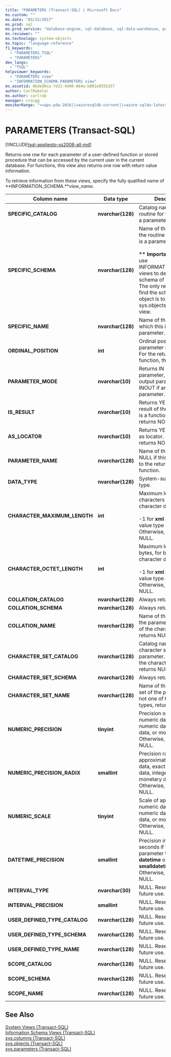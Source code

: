 ```yaml
---
title: "PARAMETERS (Transact-SQL) | Microsoft Docs"
ms.custom: ""
ms.date: "03/15/2017"
ms.prod: sql
ms.prod_service: "database-engine, sql-database, sql-data-warehouse, pdw"
ms.reviewer: ""
ms.technology: system-objects
ms.topic: "language-reference"
f1_keywords: 
  - "PARAMETERS_TSQL"
  - "PARAMETERS"
dev_langs: 
  - "TSQL"
helpviewer_keywords: 
  - "PARAMETERS view"
  - "INFORMATION_SCHEMA.PARAMETERS view"
ms.assetid: 06ded0ca-7d21-4400-864a-b801e855b257
author: CarlRabeler
ms.author: carlrab
manager: craigg
monikerRange: ">=aps-pdw-2016||=azuresqldb-current||=azure-sqldw-latest||>=sql-server-2016||=sqlallproducts-allversions||>=sql-server-linux-2017||=azuresqldb-mi-current"
---
```

# PARAMETERS (Transact-SQL)
[!INCLUDE[tsql-appliesto-ss2008-all-md](../../includes/tsql-appliesto-ss2008-all-md.md)]

  Returns one row for each parameter of a user-defined function or stored procedure that can be accessed by the current user in the current database. For functions, this view also returns one row with return value information.  
  
 To retrieve information from these views, specify the fully qualified name of **INFORMATION_SCHEMA.***view_name*.  
  
|Column name|Data type|Description|  
|-----------------|---------------|-----------------|  
|**SPECIFIC_CATALOG**|**nvarchar(**128**)**|Catalog name of the routine for which this is a parameter.|  
|**SPECIFIC_SCHEMA**|**nvarchar(**128**)**|Name of the schema of the routine for which this is a parameter.<br /><br /> **\*\* Important \*\*** Do not use INFORMATION_SCHEMA views to determine the schema of an object. The only reliable way to find the schema of a object is to query the sys.objects catalog view.|  
|**SPECIFIC_NAME**|**nvarchar(**128**)**|Name of the routine for which this is a parameter.|  
|**ORDINAL_POSITION**|**int**|Ordinal position of the parameter starting at 1. For the return value of a function, this is a 0.|  
|**PARAMETER_MODE**|**nvarchar(**10**)**|Returns IN if an input parameter, OUT if an output parameter, and INOUT if an input/output parameter.|  
|**IS_RESULT**|**nvarchar(**10**)**|Returns YES if indicates result of the routine that is a function. Otherwise, returns NO.|  
|**AS_LOCATOR**|**nvarchar(**10**)**|Returns YES if declared as locator. Otherwise, returns NO.|  
|**PARAMETER_NAME**|**nvarchar(**128**)**|Name of the parameter. NULL if this corresponds to the return value of a function.|  
|**DATA_TYPE**|**nvarchar(**128**)**|System-supplied data type.|  
|**CHARACTER_MAXIMUM_LENGTH**|**int**|Maximum length in characters for binary or character data types.<br /><br /> -1 for **xml** and large-value type data. Otherwise, returns NULL.|  
|**CHARACTER_OCTET_LENGTH**|**int**|Maximum length, in bytes, for binary or character data types.<br /><br /> -1 for **xml** and large-value type data. Otherwise, returns NULL.|  
|**COLLATION_CATALOG**|**nvarchar(**128**)**|Always returns NULL.|  
|**COLLATION_SCHEMA**|**nvarchar(**128**)**|Always returns NULL.|  
|**COLLATION_NAME**|**nvarchar(**128**)**|Name of the collation of the parameter. If not one of the character types, returns NULL.|  
|**CHARACTER_SET_CATALOG**|**nvarchar(**128**)**|Catalog name of the character set of the parameter. If not one of the character types, returns NULL.|  
|**CHARACTER_SET_SCHEMA**|**nvarchar(**128**)**|Always returns NULL.|  
|**CHARACTER_SET_NAME**|**nvarchar(**128**)**|Name of the character set of the parameter. If not one of the character types, returns NULL.|  
|**NUMERIC_PRECISION**|**tinyint**|Precision of approximate numeric data, exact numeric data, integer data, or monetary data. Otherwise, returns NULL.|  
|**NUMERIC_PRECISION_RADIX**|**smallint**|Precision radix of approximate numeric data, exact numeric data, integer data, or monetary data. Otherwise, returns NULL.|  
|**NUMERIC_SCALE**|**tinyint**|Scale of approximate numeric data, exact numeric data, integer data, or monetary data. Otherwise, returns NULL.|  
|**DATETIME_PRECISION**|**smallint**|Precision in fractional seconds if the parameter type is **datetime** or **smalldatetime**. Otherwise, returns NULL.|  
|**INTERVAL_TYPE**|**nvarchar(**30**)**|NULL. Reserved for future use.|  
|**INTERVAL_PRECISION**|**smallint**|NULL. Reserved for future use.|  
|**USER_DEFINED_TYPE_CATALOG**|**nvarchar(**128**)**|NULL. Reserved for future use.|  
|**USER_DEFINED_TYPE_SCHEMA**|**nvarchar(**128**)**|NULL. Reserved for future use.|  
|**USER_DEFINED_TYPE_NAME**|**nvarchar(**128**)**|NULL. Reserved for future use.|  
|**SCOPE_CATALOG**|**nvarchar(**128**)**|NULL. Reserved for future use.|  
|**SCOPE_SCHEMA**|**nvarchar(**128**)**|NULL. Reserved for future use.|  
|**SCOPE_NAME**|**nvarchar(**128**)**|NULL. Reserved for future use.|  
  
## See Also  
 [System Views &#40;Transact-SQL&#41;](http://msdn.microsoft.com/library/35a6161d-7f43-4e00-bcd3-3091f2015e90)   
 [Information Schema Views &#40;Transact-SQL&#41;](~/relational-databases/system-information-schema-views/system-information-schema-views-transact-sql.md)   
 [sys.columns &#40;Transact-SQL&#41;](../../relational-databases/system-catalog-views/sys-columns-transact-sql.md)   
 [sys.objects &#40;Transact-SQL&#41;](../../relational-databases/system-catalog-views/sys-objects-transact-sql.md)   
 [sys.parameters &#40;Transact-SQL&#41;](../../relational-databases/system-catalog-views/sys-parameters-transact-sql.md)  
  
  
